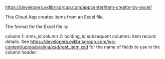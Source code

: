 https://developers.exlibrisgroup.com/appcenter/item-creator-by-excel/

This Cloud App creates items from an Excel file.

The format for the Excel file is:

column 1: mms_id
column 2: holding_id
subsequent columns: item record details. See https://developers.exlibrisgroup.com/wp-content/uploads/alma/xsd/rest_item.xsd for the name of fields to use in the column header.
